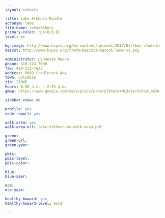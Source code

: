 ```yaml
---
layout: schools

title: Lake Elkhorn Middle
acronym: lems
file-name: lakeelkhorn
primary-color: rgb(0,0,0)
level: ms

bg-image: http://www.hcpss.org/wp-content/uploads/2017/04/lkms-students-running-club.jpg
mascot: http://www.hcpss.org/f/mrb/mascots/mascot-lems-xs.png

administrator: Lynnette Moore
phone: 410-313-7600
fax: 410-313-7633
address: 6680 Cradlerock Way
town: Columbia
zip: 21045
hours: 8:00 a.m. – 2:45 p.m.
gmap: https://www.google.com/maps/place/Lake+Elkhorn+Middle+School/@39.1918436,-76.8451647,17z/data=!3m1!4b1!4m2!3m1!1s0x89b7dfcb4cd74a8f:0x413379eedb15b501?hl=en

sidebar_view: no

profile: yes
msde-report: yes

walk-area: yes
walk-area-url: lake-elkhorn-ms-walk-area.pdf

green:
green-url:
green-year:

pbis:
pbis-level:
pbis-color:

blue: 
blue-year:

nce:
nce-year:

healthy-howard: yes
healthy-howard-level: Gold
 
---
```

